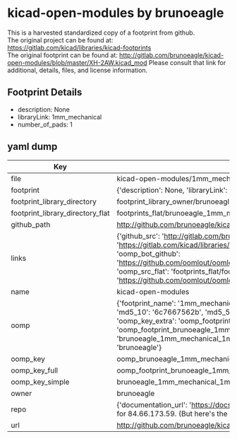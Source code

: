 # kicad-open-modules by brunoeagle  
This is a harvested standardized copy of a footprint from github.  
The original project can be found at:  
https://gitlab.com/kicad/libraries/kicad-footprints  
The original footprint can be found at:
http://gitlab.com/brunoeagle/kicad-open-modules/blob/master/XH-2AW.kicad_mod
Please consult that link for additional, details, files, and license information.  
## Footprint Details
* description: None  
* libraryLink: 1mm_mechanical  
* number_of_pads: 1  
## yaml dump  
| Key | Value |  
| --- | --- |  
| file | kicad-open-modules/1mm_mechanical.kicad_mod |  
| footprint | {'description': None, 'libraryLink': '1mm_mechanical', 'number_of_pads': 1} |  
| footprint_library_directory | footprint_library_owner/brunoeagle_kicad-open-modules |  
| footprint_library_directory_flat | footprints_flat/brunoeagle_1mm_mechanical_1mm_mechanical/working |  
| github_path | http://github.com/brunoeagle/kicad-open-modules/blob/master/1mm_mechanical.kicad_mod |  
| links | {'github_src': 'http://gitlab.com/brunoeagle/kicad-open-modules/blob/master/XH-2AW.kicad_mod', 'github_src_repo': 'https://gitlab.com/kicad/libraries/kicad-footprints', 'oomp_bot': 'footprints/brunoeagle_1mm_mechanical_1mm_mechanical/working', 'oomp_bot_github': 'https://github.com/oomlout/oomlout_oomp_footprint_bot/tree/main/footprints/brunoeagle_1mm_mechanical_1mm_mechanical/working', 'oomp_src_flat': 'footprints_flat/footprints_flat/brunoeagle_1mm_mechanical_1mm_mechanical/working', 'oomp_src_flat_github': 'https://github.com/oomlout/oomlout_oomp_footprint_src/tree/main/footprints_flat/brunoeagle_1mm_mechanical_1mm_mechanical/working'} |  
| name | kicad-open-modules |  
| oomp | {'footprint_name': '1mm_mechanical', 'library_name': '1mm_mechanical_kicad_mod', 'md5': '6c7667562b93b3386e5376f491092cae', 'md5_10': '6c7667562b', 'md5_5': '6c766', 'md5_6': '6c7667', 'oomp_key': 'oomp_brunoeagle_1mm_mechanical_1mm_mechanical', 'oomp_key_extra': 'oomp_footprint_brunoeagle_1mm_mechanical_1mm_mechanical', 'oomp_key_full': 'oomp_footprint_brunoeagle_1mm_mechanical_1mm_mechanical_6c7667', 'oomp_key_simple': 'brunoeagle_1mm_mechanical_1mm_mechanical', 'original_filename': 'kicad-open-modules/1mm_mechanical.kicad_mod', 'owner_name': 'brunoeagle'} |  
| oomp_key | oomp_brunoeagle_1mm_mechanical_1mm_mechanical |  
| oomp_key_full | oomp_footprint_brunoeagle_1mm_mechanical_1mm_mechanical |  
| oomp_key_simple | brunoeagle_1mm_mechanical_1mm_mechanical |  
| owner | brunoeagle |  
| repo | {'documentation_url': 'https://docs.github.com/rest/overview/resources-in-the-rest-api#rate-limiting', 'message': "API rate limit exceeded for 84.66.173.59. (But here's the good news: Authenticated requests get a higher rate limit. Check out the documentation for more details.)"} |  
| url | http://github.com/brunoeagle/kicad-open-modules |  

